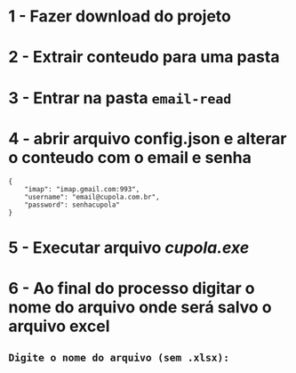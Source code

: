 # 1 - Fazer download do projeto
# 2 - Extrair conteudo para uma pasta
# 3 - Entrar na pasta `email-read`
# 4 - abrir arquivo config.json e alterar o conteudo com o email e senha

```
{
    "imap": "imap.gmail.com:993",
    "username": "email@cupola.com.br",
    "password": senhacupola"
}
```

# 5 - Executar arquivo *cupola.exe*
# 6 - Ao final do processo digitar o nome do arquivo onde será salvo o arquivo excel
## `Digite o nome do arquivo (sem .xlsx):`